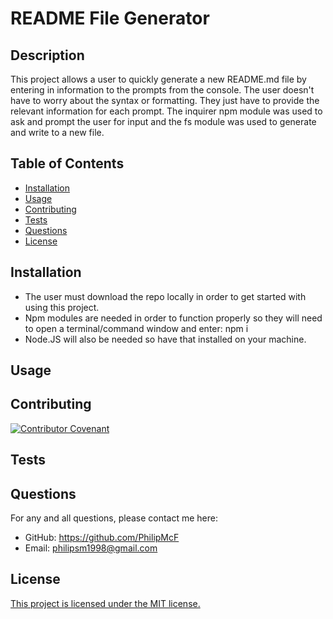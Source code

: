 # README File Generator

## Description
This project allows a user to quickly generate a new README.md file by entering in information to the prompts from the console.
The user doesn't have to worry about the syntax or formatting. They just have to provide the relevant
information for each prompt. The inquirer npm module was used to ask and prompt the user for input and the fs module was used
to generate and write to a new file.

## Table of Contents
- [Installation](#installation)
- [Usage](#usage)
- [Contributing](#contributing)
- [Tests](#tests)
- [Questions](#questions)
- [License](#license)

## Installation

- The user must download the repo locally in order to get started with using this project. 
- Npm modules are needed in order to function properly so they will need to open a terminal/command window and enter: npm i
- Node.JS will also be needed so have that installed on your machine. 

## Usage

## Contributing
[![Contributor Covenant](https://img.shields.io/badge/Contributor%20Covenant-2.1-4baaaa.svg)](https://www.contributor-covenant.org/version/2/1/code_of_conduct/)

## Tests

## Questions
For any and all questions, please contact me here:
- GitHub: https://github.com/PhilipMcF
- Email: philipsm1998@gmail.com

## License
[This project is licensed under the MIT license.](#https://opensource.org/license/mit)
